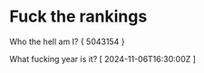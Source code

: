 # Fuck the rankings

Who the hell am I?
{ 5043154 }

What fucking year is it?
[ 2024-11-06T16:30:00Z ]
